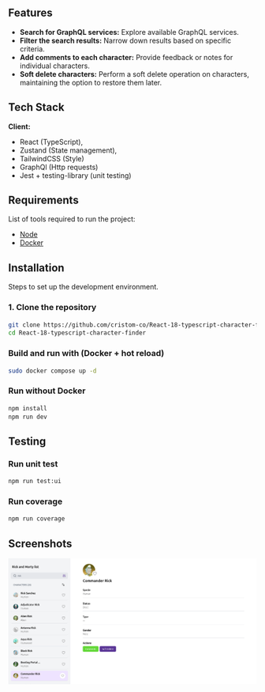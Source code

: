 ## Features

- **Search for GraphQL services:** Explore available GraphQL services.
- **Filter the search results:** Narrow down results based on specific criteria.
- **Add comments to each character:** Provide feedback or notes for individual characters.
- **Soft delete characters:** Perform a soft delete operation on characters, maintaining the option to restore them later.

## Tech Stack

**Client:** 
- React (TypeScript), 
- Zustand (State management), 
- TailwindCSS (Style)
- GraphQl (Http requests)
- Jest + testing-library (unit testing)

## Requirements

List of tools required to run the project:

- [Node](https://nodejs.org/en/download/package-manager/current)
- [Docker](https://docs.docker.com/get-docker/)

## Installation

Steps to set up the development environment.

### 1. Clone the repository

```bash
git clone https://github.com/cristom-co/React-18-typescript-character-finder.git
cd React-18-typescript-character-finder
```

### Build and run with (Docker + hot reload)
```bash
sudo docker compose up -d
```

### Run without Docker
```bash
npm install
npm run dev
```

## Testing


### Run unit test
```bash
npm run test:ui
```

### Run coverage
```bash
npm run coverage
```

## Screenshots

![alt text](./public/screenshot.png)
